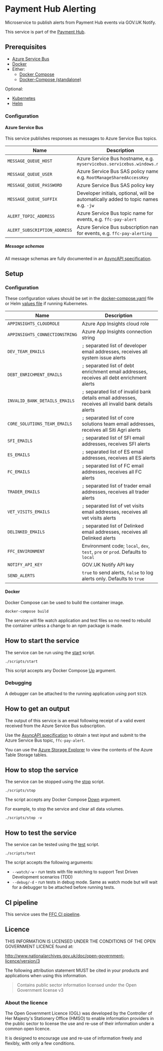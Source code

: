 # Payment Hub Alerting

Microservice to publish alerts from Payment Hub events via GOV.UK Notify.

This service is part of the [Payment Hub](https://github.com/DEFRA/ffc-pay-core).

## Prerequisites

- [Azure Service Bus](https://docs.microsoft.com/en-us/azure/service-bus-messaging/)
- [Docker](https://www.docker.com/)
- Either:
  - [Docker Compose](https://docs.docker.com/compose/install/linux/#install-the-plugin-manually)
  - [Docker-Compose (standalone)](https://docs.docker.com/compose/install/other/)

Optional:
- [Kubernetes](https://kubernetes.io/)
- [Helm](https://helm.sh/)

### Configuration

#### Azure Service Bus

This service publishes responses as messages to Azure Service Bus topics.

| Name | Description |
| ---| --- |
| `MESSAGE_QUEUE_HOST` | Azure Service Bus hostname, e.g. `myservicebus.servicebus.windows.net` |
| `MESSAGE_QUEUE_USER` | Azure Service Bus SAS policy name, e.g. `RootManageSharedAccessKey` |
| `MESSAGE_QUEUE_PASSWORD` | Azure Service Bus SAS policy key |
| `MESSAGE_QUEUE_SUFFIX` | Developer initials, optional, will be automatically added to topic names, e.g. `-jw `|
| `ALERT_TOPIC_ADDRESS` | Azure Service Bus topic name for events, e.g. `ffc-pay-alert` |
| `ALERT_SUBSCRIPTION_ADDRESS` | Azure Service Bus subscription name for events, e.g. `ffc-pay-alerting` |

##### Message schemas

All message schemas are fully documented in an [AsyncAPI specification](docs/asyncapi.yaml).

## Setup

### Configuration

These configuration values should be set in the [docker-compose.yaml](docker-compose.yaml) file or Helm [values file](helm/ffc-pay-alerting/values.yaml) if running Kubernetes.

| Name | Description |
| ---| --- |
| `APPINSIGHTS_CLOUDROLE` | Azure App Insights cloud role |
| `APPINSIGHTS_CONNECTIONSTRING` | Azure App Insights connection string |
| `DEV_TEAM_EMAILS` | `;` separated list of developer email addresses, receives all system issue alerts |
| `DEBT_ENRICHMENT_EMAILS` | `;` separated list of debt enrichment email addresses, receives all debt enrichment alerts |
| `INVALID_BANK_DETAILS_EMAILS` | `;` separated list of invalid bank details email addresses, receives all invalid bank details alerts |
| `CORE_SOLUTIONS_TEAM_EMAILS` | `;` separated list of core solutions team email addresses, receives all Siti Agri alerts |
| `SFI_EMAILS` | `;` separated list of SFI email addresses, receives SFI alerts |
| `ES_EMAILS` | `;` separated list of ES email addresses, receives all ES alerts |
| `FC_EMAILS` | `;` separated list of FC email addresses, receives all FC alerts |
| `TRADER_EMAILS` | `;` separated list of trader email addresses, receives all trader alerts |
| `VET_VISITS_EMAILS` | `;` separated list of vet visits email addresses, receives all vet visits alerts |
| `DELINKED_EMAILS` | `;` separated list of Delinked email addresses, receives all Delinked alerts |
| `FFC_ENVIRONMENT` | Environment code; `local`, `dev`, `test`, `pre` or `prod`.  Defaults to `local` |
| `NOTIFY_API_KEY` | GOV.UK Notify API key |
| `SEND_ALERTS` | `true` to send alerts, `false` to log alerts only. Defaults to `true` |

#### Docker

Docker Compose can be used to build the container image.

```
docker-compose build
```

The service will file watch application and test files so no need to rebuild the container unless a change to an npm package is made.

## How to start the service

The service can be run using the [start](scripts/start) script.
```
./scripts/start
```

This script accepts any Docker Compose [Up](https://docs.docker.com/engine/reference/commandline/compose_up/) argument.

### Debugging

A debugger can be attached to the running application using port `9329`.

## How to get an output

The output of this service is an email following receipt of a valid
event received from the Azure Service Bus subscription.

Use the [AsyncAPI specification](docs/asyncapi.yaml) to obtain a test input and submit to the Azure Service Bus topic, `ffc-pay-alert`.

You can use the [Azure Storage Explorer](https://azure.microsoft.com/en-gb/features/storage-explorer/) to view the contents of the Azure Table Storage tables.

## How to stop the service

The service can be stopped using the [stop](scripts/stop) script.
```
./scripts/stop
```

The script accepts any Docker Compose [Down](https://docs.docker.com/engine/reference/commandline/compose_down/) argument.

For example, to stop the service and clear all data volumes.
```
./scripts/stop -v
```

## How to test the service

The service can be tested using the [test](scripts/test) script.
```
./scripts/test
```

The script accepts the following arguments:

- `--watch/-w` - run tests with file watching to support Test Driven Development scenarios (TDD)
- `--debug/-d` - run tests in debug mode. Same as watch mode but will wait for a debugger to be attached before running tests.

## CI pipeline

This service uses the [FFC CI pipeline](https://github.com/DEFRA/ffc-jenkins-pipeline-library).

## Licence

THIS INFORMATION IS LICENSED UNDER THE CONDITIONS OF THE OPEN GOVERNMENT LICENCE found at:

<http://www.nationalarchives.gov.uk/doc/open-government-licence/version/3>

The following attribution statement MUST be cited in your products and applications when using this information.

> Contains public sector information licensed under the Open Government license v3

### About the licence

The Open Government Licence (OGL) was developed by the Controller of Her Majesty's Stationery Office (HMSO) to enable information providers in the public sector to license the use and re-use of their information under a common open licence.

It is designed to encourage use and re-use of information freely and flexibly, with only a few conditions.
